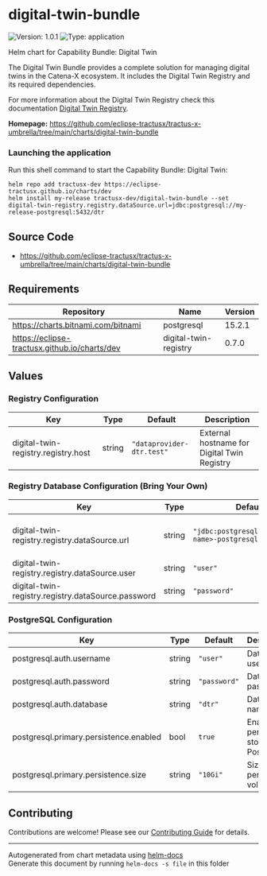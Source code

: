# digital-twin-bundle




![Version: 1.0.1](https://img.shields.io/badge/Version-1.0.1-informational?style=flat-square) ![Type: application](https://img.shields.io/badge/Type-application-informational?style=flat-square) 

Helm chart for Capability Bundle: Digital Twin

The Digital Twin Bundle provides a complete solution for managing digital twins in the Catena-X ecosystem. It includes the Digital Twin Registry and its required dependencies.

For more information about the Digital Twin Registry check this documentation [Digital Twin Registry](https://github.com/eclipse-tractusx/sldt-digital-twin-registry/blob/main/charts/registry/README.md).


**Homepage:** <https://github.com/eclipse-tractusx/tractus-x-umbrella/tree/main/charts/digital-twin-bundle>

### Launching the application

Run this shell command to start the Capability Bundle: Digital Twin:

```shell
helm repo add tractusx-dev https://eclipse-tractusx.github.io/charts/dev
helm install my-release tractusx-dev/digital-twin-bundle --set digital-twin-registry.registry.dataSource.url=jdbc:postgresql://my-release-postgresql:5432/dtr
```



## Source Code

* <https://github.com/eclipse-tractusx/tractus-x-umbrella/tree/main/charts/digital-twin-bundle>

## Requirements

| Repository | Name | Version |
|------------|------|---------|
| https://charts.bitnami.com/bitnami | postgresql | 15.2.1 |
| https://eclipse-tractusx.github.io/charts/dev | digital-twin-registry | 0.7.0 |

## Values

### Registry Configuration

| Key | Type | Default | Description |
|-----|------|---------|-------------|
| digital-twin-registry.registry.host | string | `"dataprovider-dtr.test"` | External hostname for Digital Twin Registry |

### Registry Database Configuration (Bring Your Own)

| Key | Type | Default | Description |
|-----|------|---------|-------------|
| digital-twin-registry.registry.dataSource.url | string | `"jdbc:postgresql://<release-name>-postgresql:5432/dtr"` | Database connection URL (needs to be set explicitly via --set digital-twin-registry.registry.dataSource.url=jdbc:postgresql://<release-name>-postgresql:5432/dtr) |
| digital-twin-registry.registry.dataSource.user | string | `"user"` | Database username |
| digital-twin-registry.registry.dataSource.password | string | `"password"` | Database password |

### PostgreSQL Configuration

| Key | Type | Default | Description |
|-----|------|---------|-------------|
| postgresql.auth.username | string | `"user"` | Database username |
| postgresql.auth.password | string | `"password"` | Database password   |
| postgresql.auth.database | string | `"dtr"` | Database name |
| postgresql.primary.persistence.enabled | bool | `true` | Enable persistent storage for PostgreSQL |
| postgresql.primary.persistence.size | string | `"10Gi"` | Size of persistent volume |


## Contributing

Contributions are welcome! Please see our [Contributing Guide](/CONTRIBUTING.md) for details.

----------------------------------------------
Autogenerated from chart metadata using [helm-docs](https://github.com/norwoodj/helm-docs/)  
Generate this document by running `helm-docs -s file` in this folder